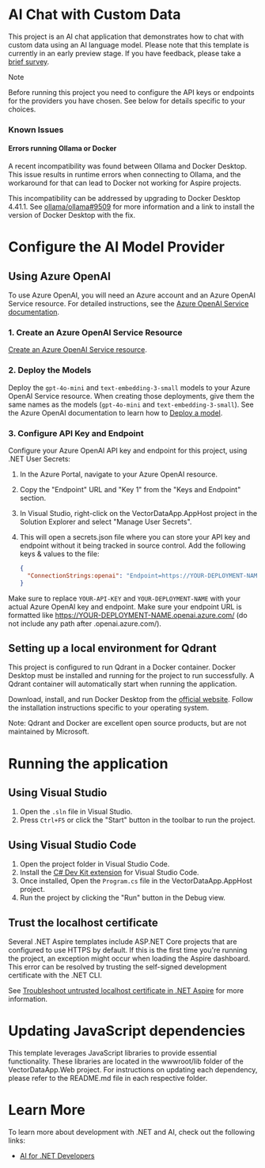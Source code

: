 # AI Chat with Custom Data

This project is an AI chat application that demonstrates how to chat with custom data using an AI language model. Please note that this template is currently in an early preview stage. If you have feedback, please take a [brief survey](https://aka.ms/dotnet-chat-templatePreview2-survey).

>[!NOTE]
> Before running this project you need to configure the API keys or endpoints for the providers you have chosen. See below for details specific to your choices.

### Known Issues

#### Errors running Ollama or Docker

A recent incompatibility was found between Ollama and Docker Desktop. This issue results in runtime errors when connecting to Ollama, and the workaround for that can lead to Docker not working for Aspire projects.

This incompatibility can be addressed by upgrading to Docker Desktop 4.41.1. See [ollama/ollama#9509](https://github.com/ollama/ollama/issues/9509#issuecomment-2842461831) for more information and a link to install the version of Docker Desktop with the fix.

# Configure the AI Model Provider

## Using Azure OpenAI

To use Azure OpenAI, you will need an Azure account and an Azure OpenAI Service resource. For detailed instructions, see the [Azure OpenAI Service documentation](https://learn.microsoft.com/azure/ai-services/openai/how-to/create-resource).

### 1. Create an Azure OpenAI Service Resource
[Create an Azure OpenAI Service resource](https://learn.microsoft.com/azure/ai-services/openai/how-to/create-resource?pivots=web-portal).

### 2. Deploy the Models
Deploy the `gpt-4o-mini` and `text-embedding-3-small` models to your Azure OpenAI Service resource. When creating those deployments, give them the same names as the models (`gpt-4o-mini` and `text-embedding-3-small`). See the Azure OpenAI documentation to learn how to [Deploy a model](https://learn.microsoft.com/azure/ai-services/openai/how-to/create-resource?pivots=web-portal#deploy-a-model).

### 3. Configure API Key and Endpoint
Configure your Azure OpenAI API key and endpoint for this project, using .NET User Secrets:
   1. In the Azure Portal, navigate to your Azure OpenAI resource.
   2. Copy the "Endpoint" URL and "Key 1" from the "Keys and Endpoint" section.
   3. In Visual Studio, right-click on the VectorDataApp.AppHost project in the Solution Explorer and select "Manage User Secrets".
   4. This will open a secrets.json file where you can store your API key and endpoint without it being tracked in source control. Add the following keys & values to the file:

      ```json
      {
        "ConnectionStrings:openai": "Endpoint=https://YOUR-DEPLOYMENT-NAME.openai.azure.com;Key=YOUR-API-KEY"
      }
      ```

Make sure to replace `YOUR-API-KEY` and `YOUR-DEPLOYMENT-NAME` with your actual Azure OpenAI key and endpoint. Make sure your endpoint URL is formatted like https://YOUR-DEPLOYMENT-NAME.openai.azure.com/ (do not include any path after .openai.azure.com/).

## Setting up a local environment for Qdrant
This project is configured to run Qdrant in a Docker container. Docker Desktop must be installed and running for the project to run successfully. A Qdrant container will automatically start when running the application.

Download, install, and run Docker Desktop from the [official website](https://www.docker.com/). Follow the installation instructions specific to your operating system.

Note: Qdrant and Docker are excellent open source products, but are not maintained by Microsoft.

# Running the application

## Using Visual Studio

1. Open the `.sln` file in Visual Studio.
2. Press `Ctrl+F5` or click the "Start" button in the toolbar to run the project.

## Using Visual Studio Code

1. Open the project folder in Visual Studio Code.
2. Install the [C# Dev Kit extension](https://marketplace.visualstudio.com/items?itemName=ms-dotnettools.csdevkit) for Visual Studio Code.
3. Once installed, Open the `Program.cs` file in the VectorDataApp.AppHost project.
4. Run the project by clicking the "Run" button in the Debug view.

## Trust the localhost certificate

Several .NET Aspire templates include ASP.NET Core projects that are configured to use HTTPS by default. If this is the first time you're running the project, an exception might occur when loading the Aspire dashboard. This error can be resolved by trusting the self-signed development certificate with the .NET CLI.

See [Troubleshoot untrusted localhost certificate in .NET Aspire](https://learn.microsoft.com/dotnet/aspire/troubleshooting/untrusted-localhost-certificate) for more information.

# Updating JavaScript dependencies

This template leverages JavaScript libraries to provide essential functionality. These libraries are located in the wwwroot/lib folder of the VectorDataApp.Web project. For instructions on updating each dependency, please refer to the README.md file in each respective folder.

# Learn More
To learn more about development with .NET and AI, check out the following links:

* [AI for .NET Developers](https://learn.microsoft.com/dotnet/ai/)
